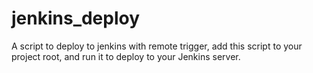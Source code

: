 # jenkins_deploy
A script to deploy to jenkins with remote trigger, add this script to your project root, and run it to deploy to your Jenkins server.
